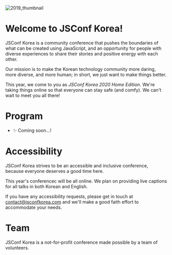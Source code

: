 ![2019_thumbnail](/images/2019_thumb.jpg)

# Welcome to JSConf Korea!

JSConf Korea is a community conference that pushes the boundaries of what can be created using JavaScript, and an opportunity for people with diverse experiences to share their stories and positive energy with each other.

Our mission is to make the Korean technology community more daring, more diverse, and more human; in short, we just want to make things better.

This year, we come to you as _JSConf Korea 2020 Home Edition_. We're taking things online so that everyone can stay safe (and comfy). We can't wait to meet you all there!

# Program

- ✨ Coming soon...!

# Accessibility

JSConf Korea strives to be an accessible and inclusive conference, because everyone deserves a good time here.

This year's conferencec will be all online. We plan on providing live captions for all talks in both Korean and English.

If you have any accessibility requests, please get in touch at [contact@jsconfkorea.com](mailto:contact@jsconfkorea.com) and we'll make a good faith effort to accommodate your needs.

# Team

JSConf Korea is a not-for-profit conference made possible by a team of volunteers.
